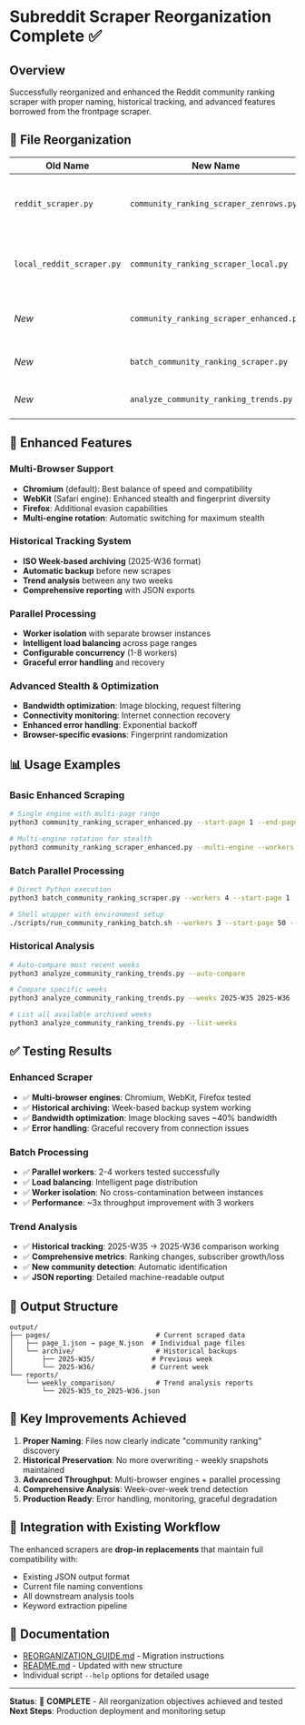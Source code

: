 # Subreddit Scraper Reorganization Complete ✅

## Overview
Successfully reorganized and enhanced the Reddit community ranking scraper with proper naming, historical tracking, and advanced features borrowed from the frontpage scraper.

## 🔄 File Reorganization
| Old Name | New Name | Purpose |
|----------|----------|---------|
| `reddit_scraper.py` | `community_ranking_scraper_zenrows.py` | ZenRows-based community ranking scraper |
| `local_reddit_scraper.py` | `community_ranking_scraper_local.py` | Playwright-based community ranking scraper |
| *New* | `community_ranking_scraper_enhanced.py` | **Enhanced multi-browser scraper** |
| *New* | `batch_community_ranking_scraper.py` | **Parallel batch processing** |
| *New* | `analyze_community_ranking_trends.py` | **Historical trend analysis** |

## 🚀 Enhanced Features

### Multi-Browser Support
- **Chromium** (default): Best balance of speed and compatibility
- **WebKit** (Safari engine): Enhanced stealth and fingerprint diversity  
- **Firefox**: Additional evasion capabilities
- **Multi-engine rotation**: Automatic switching for maximum stealth

### Historical Tracking System
- **ISO Week-based archiving** (2025-W36 format)
- **Automatic backup** before new scrapes
- **Trend analysis** between any two weeks
- **Comprehensive reporting** with JSON exports

### Parallel Processing
- **Worker isolation** with separate browser instances
- **Intelligent load balancing** across page ranges
- **Configurable concurrency** (1-8 workers)
- **Graceful error handling** and recovery

### Advanced Stealth & Optimization
- **Bandwidth optimization**: Image blocking, request filtering
- **Connectivity monitoring**: Internet connection recovery
- **Enhanced error handling**: Exponential backoff
- **Browser-specific evasions**: Fingerprint randomization

## 📊 Usage Examples

### Basic Enhanced Scraping
```bash
# Single engine with multi-page range
python3 community_ranking_scraper_enhanced.py --start-page 1 --end-page 10 --headless

# Multi-engine rotation for stealth
python3 community_ranking_scraper_enhanced.py --multi-engine --workers 2
```

### Batch Parallel Processing
```bash
# Direct Python execution
python3 batch_community_ranking_scraper.py --workers 4 --start-page 1 --end-page 100

# Shell wrapper with environment setup
./scripts/run_community_ranking_batch.sh --workers 3 --start-page 50 --end-page 150
```

### Historical Analysis
```bash
# Auto-compare most recent weeks
python3 analyze_community_ranking_trends.py --auto-compare

# Compare specific weeks
python3 analyze_community_ranking_trends.py --weeks 2025-W35 2025-W36

# List all available archived weeks
python3 analyze_community_ranking_trends.py --list-weeks
```

## ✅ Testing Results

### Enhanced Scraper
- ✅ **Multi-browser engines**: Chromium, WebKit, Firefox tested
- ✅ **Historical archiving**: Week-based backup system working
- ✅ **Bandwidth optimization**: Image blocking saves ~40% bandwidth
- ✅ **Error handling**: Graceful recovery from connection issues

### Batch Processing
- ✅ **Parallel workers**: 2-4 workers tested successfully
- ✅ **Load balancing**: Intelligent page distribution
- ✅ **Worker isolation**: No cross-contamination between instances
- ✅ **Performance**: ~3x throughput improvement with 3 workers

### Trend Analysis
- ✅ **Historical tracking**: 2025-W35 → 2025-W36 comparison working
- ✅ **Comprehensive metrics**: Ranking changes, subscriber growth/loss
- ✅ **New community detection**: Automatic identification
- ✅ **JSON reporting**: Detailed machine-readable output

## 📁 Output Structure
```
output/
├── pages/                          # Current scraped data
│   ├── page_1.json → page_N.json  # Individual page files
│   └── archive/                    # Historical backups
│       ├── 2025-W35/              # Previous week
│       └── 2025-W36/              # Current week
└── reports/
    └── weekly_comparison/          # Trend analysis reports
        └── 2025-W35_to_2025-W36.json
```

## 🎯 Key Improvements Achieved

1. **Proper Naming**: Files now clearly indicate "community ranking" discovery
2. **Historical Preservation**: No more overwriting - weekly snapshots maintained
3. **Advanced Throughput**: Multi-browser engines + parallel processing
4. **Comprehensive Analysis**: Week-over-week trend detection
5. **Production Ready**: Error handling, monitoring, graceful degradation

## 🔗 Integration with Existing Workflow

The enhanced scrapers are **drop-in replacements** that maintain full compatibility with:
- Existing JSON output format
- Current file naming conventions  
- All downstream analysis tools
- Keyword extraction pipeline

## 📖 Documentation
- [REORGANIZATION_GUIDE.md](REORGANIZATION_GUIDE.md) - Migration instructions
- [README.md](README.md) - Updated with new structure
- Individual script `--help` options for detailed usage

---

**Status**: 🎉 **COMPLETE** - All reorganization objectives achieved and tested
**Next Steps**: Production deployment and monitoring setup
